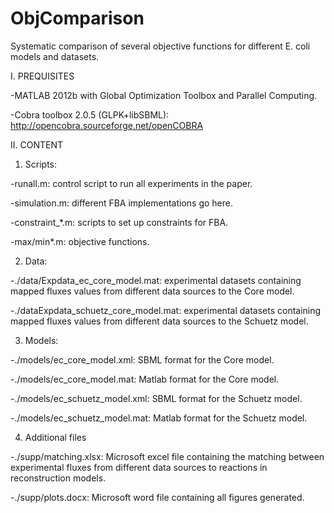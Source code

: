 ObjComparison
=============
Systematic comparison of several objective functions for different E. coli models and datasets.

I. PREQUISITES

-MATLAB 2012b with Global Optimization Toolbox and Parallel Computing.

-Cobra toolbox 2.0.5 (GLPK+libSBML): http://opencobra.sourceforge.net/openCOBRA
 
II. CONTENT

1) Scripts:

-runall.m: control script to run all experiments in the paper.

-simulation.m: different FBA implementations go here.

-constraint_*.m: scripts to set up constraints for FBA.

-max/min*.m: objective functions.

2) Data:

-./data/Expdata_ec_core_model.mat: experimental datasets containing mapped fluxes values from different data sources to the Core model.

-./dataExpdata_schuetz_core_model.mat: experimental datasets containing mapped fluxes values from different data sources to the Schuetz model.

3) Models:

-./models/ec_core_model.xml: SBML format for the Core model.

-./models/ec_core_model.mat: Matlab format for the Core model.

-./models/ec_schuetz_model.xml: SBML format for the Schuetz model.

-./models/ec_schuetz_model.mat: Matlab format for the Schuetz model.

4) Additional files

-./supp/matching.xlsx: Microsoft excel file containing the matching between experimental fluxes from different data sources to reactions in 
reconstruction models.

-./supp/plots.docx: Microsoft word file containing all figures generated.


